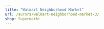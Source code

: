```yaml
---
title: "Walmart Neighborhood Market"
url: /aurora/walmart-neighborhood-market-3/
shop: Supermarkt
---
```

